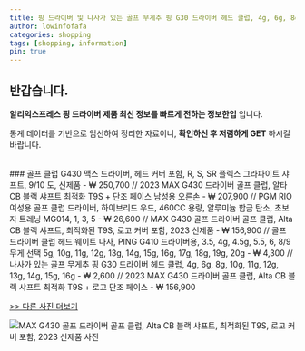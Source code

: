 ```yaml
---
title: 핑 드라이버 및 나사가 있는 골프 무게추 핑 G30 드라이버 헤드 클럽, 4g, 6g, 8g, 10g, 11g, 12g, 13g, 14g, 15g, 16g 
author: lowinfofafa
categories: shopping
tags: [shopping, information]
pin: true
---
```


## 반갑습니다. 

**알리익스프레스 핑 드라이버 제품 최신 정보를 빠르게 전하는 정보한입** 입니다.

통계 데이터를 기반으로 엄선하여 정리한 자료이니, **확인하신 후 저렴하게 GET** 하시길 바랍니다.

<br >
### 골프 클럽 G430 맥스 드라이버, 헤드 커버 포함, R, S, SR 플렉스 그라파이트 샤프트, 9/10 도, 신제품  - ₩ 250,700 // 2023 MAX G430 드라이버 골프 클럽, 알타 CB 블랙 샤프트 최적화 T9S + 단조 페이스 남성용 오른손  - ₩ 207,900 // PGM RIO 여성용 골프 클럽 드라이버, 하이브리드 우드, 460CC 용량, 알루미늄 합금 탄소, 초보자 트레닝 MG014, 1, 3, 5  - ₩ 26,600 // MAX G430 골프 드라이버 골프 클럽, Alta CB 블랙 샤프트, 최적화된 T9S, 로고 커버 포함, 2023 신제품  - ₩ 156,900 // 골프 드라이버 클럽 헤드 웨이트 나사, PING G410 드라이버용, 3.5, 4g, 4.5g, 5.5, 6, 8/9 무게 선택 5g, 10g, 11g, 12g, 13g, 14g, 15g, 16g, 17g, 18g, 19g, 20g  - ₩ 4,300 // 나사가 있는 골프 무게추 핑 G30 드라이버 헤드 클럽, 4g, 6g, 8g, 10g, 11g, 12g, 13g, 14g, 15g, 16g  - ₩ 2,600 // 2023 MAX G430 드라이버 골프 클럽, Alta CB 블랙 샤프트 최적화 T9S + 로고 단조 페이스  - ₩ 156,900

[>> 다른 사진 더보기](https://alongwithus.com/핑드라이버-3053)

![MAX G430 골프 드라이버 골프 클럽, Alta CB 블랙 샤프트, 최적화된 T9S, 로고 커버 포함, 2023 신제품  사진](https://ae04.alicdn.com/kf/S9f827ea3c3f742e7a9b86f2cea09c18cf/2023-New-MAX-G430-Golf-Drivers-Golf-Clubs-Alta-CB-Black-Shafts-Optimized-T9S-with-Cover.jpg)
                        